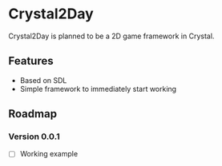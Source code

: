 # Crystal2Day

Crystal2Day is planned to be a 2D game framework in Crystal.

## Features

* Based on SDL
* Simple framework to immediately start working

## Roadmap

### Version 0.0.1

* [ ] Working example
